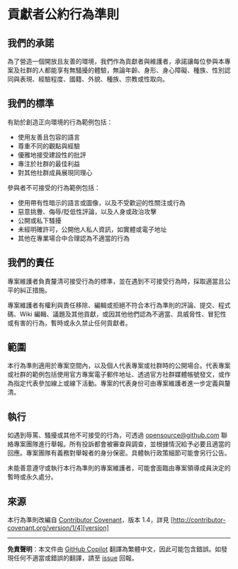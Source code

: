 # 貢獻者公約行為準則

## 我們的承諾

為了營造一個開放且友善的環境，我們作為貢獻者與維護者，承諾讓每位參與本專案及社群的人都能享有無騷擾的體驗，無論年齡、身形、身心障礙、種族、性別認同與表現、經驗程度、國籍、外貌、種族、宗教或性取向。

## 我們的標準

有助於創造正向環境的行為範例包括：

* 使用友善且包容的語言
* 尊重不同的觀點與經驗
* 優雅地接受建設性的批評
* 專注於社群的最佳利益
* 對其他社群成員展現同理心

參與者不可接受的行為範例包括：

* 使用帶有性暗示的語言或圖像，以及不受歡迎的性關注或行為
* 惡意挑釁、侮辱/貶低性評論，以及人身或政治攻擊
* 公開或私下騷擾
* 未經明確許可，公開他人私人資訊，如實體或電子地址
* 其他在專業場合中合理認為不適當的行為

## 我們的責任

專案維護者負責釐清可接受行為的標準，並在遇到不可接受行為時，採取適當且公平的糾正措施。

專案維護者有權利與責任移除、編輯或拒絕不符合本行為準則的評論、提交、程式碼、Wiki 編輯、議題及其他貢獻，或因其他他們認為不適當、具威脅性、冒犯性或有害的行為，暫時或永久禁止任何貢獻者。

## 範圍

本行為準則適用於專案空間內，以及個人代表專案或社群時的公開場合。代表專案或社群的範例包括使用官方專案電子郵件地址、透過官方社群媒體帳號發文，或作為指定代表參加線上或線下活動。專案的代表身份可由專案維護者進一步定義與釐清。

## 執行

如遇到辱罵、騷擾或其他不可接受的行為，可透過 <opensource@github.com> 聯絡專案團隊進行舉報。所有投訴都會被審查與調查，並根據情況給予必要且適當的回應。專案團隊有義務對舉報者的身分保密。具體執行政策細節可能會另行公告。

未能善意遵守或執行本行為準則的專案維護者，可能會面臨由專案領導成員決定的暫時或永久處分。

## 來源

本行為準則改編自 [Contributor Covenant][homepage]，版本 1.4，詳見 [http://contributor-covenant.org/version/1/4][version]

[homepage]: http://contributor-covenant.org
[version]: http://contributor-covenant.org/version/1/4/

---

**免責聲明**：本文件由 [GitHub Copilot](https://docs.github.com/copilot/about-github-copilot/what-is-github-copilot) 翻譯為繁體中文，因此可能包含錯誤。如發現任何不適當或錯誤的翻譯，請至 [issue](../../issues) 回報。
